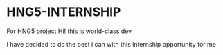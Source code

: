 # HNG5-INTERNSHIP
For HNG5 project
Hi! this is world-class dev

I have decided to do the best i can with this internship opportunity for me


